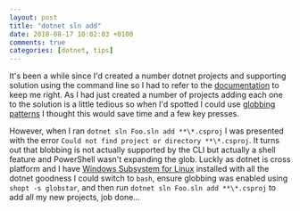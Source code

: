```yaml
---
layout: post
title: "dotnet sln add"
date: 2018-08-17 10:02:03 +0100
comments: true
categories: [dotnet, tips]
---
```


It's been a while since I'd created a number dotnet projects and supporting solution using the command line so I had to refer to the [documentation](https://docs.microsoft.com/en-us/dotnet/core/tools/dotnet) to keep me right. As I had just created a number of projects adding each one to the solution is a little tedious so when I'd spotted I could use [globbing patterns](https://en.wikipedia.org/wiki/Glob_(programming)) I thought this would save time and a few key presses.

<!--more-->

However, when I ran `dotnet sln Foo.sln add **\*.csproj` I was presented with the error `Could not find project or directory **\*.csproj`. It turns out that blobbing is not actually supported by the CLI but actually a shell feature and PowerShell wasn't expanding the glob. Luckly as dotnet is cross platform and I have [Windows Subsystem for Linux](https://docs.microsoft.com/en-us/windows/wsl/install-win10) installed with all the dotnet goodness I could switch to `bash`, ensure globbing was enabled using `shopt -s globstar`, and then run `dotnet sln Foo.sln add **\*.csproj` to add all my new projects, job done...